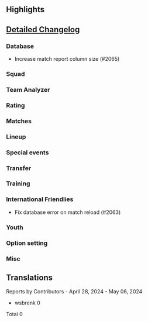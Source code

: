 

## Highlights


## [Detailed Changelog](https://github.com/ho-dev/HattrickOrganizer/issues?q=milestone%3A9.0)

### Database
* Increase match report column size (#2065)

### Squad

### Team Analyzer

### Rating

### Matches

### Lineup

### Special events

### Transfer

### Training

### International Friendlies
* Fix database error on match reload (#2063)

### Youth

### Option setting

### Misc

## Translations

Reports by Contributors - April 28, 2024 - May 06, 2024

* wsbrenk 0

Total 0
